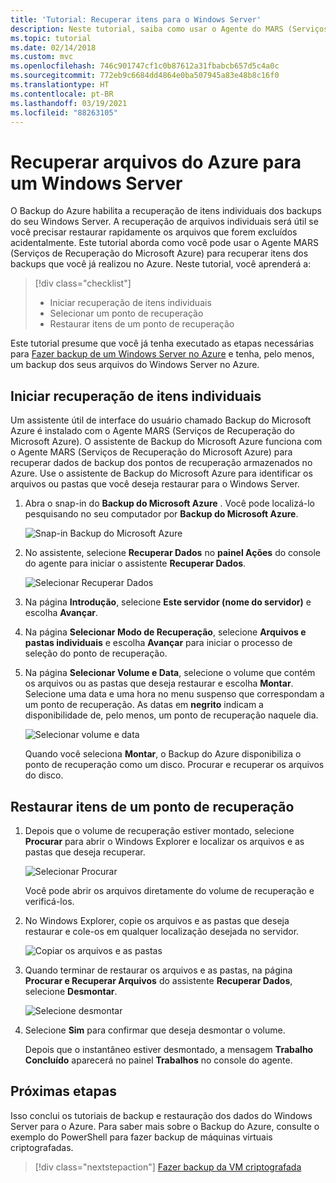 ```yaml
---
title: 'Tutorial: Recuperar itens para o Windows Server'
description: Neste tutorial, saiba como usar o Agente do MARS (Serviços de Recuperação do Microsoft Azure) para recuperar itens do Azure para um Windows Server.
ms.topic: tutorial
ms.date: 02/14/2018
ms.custom: mvc
ms.openlocfilehash: 746c901747cf1c0b87612a31fbabcb657d5c4a0c
ms.sourcegitcommit: 772eb9c6684dd4864e0ba507945a83e48b8c16f0
ms.translationtype: HT
ms.contentlocale: pt-BR
ms.lasthandoff: 03/19/2021
ms.locfileid: "88263105"
---
```

# <a name="recover-files-from-azure-to-a-windows-server"></a>Recuperar arquivos do Azure para um Windows Server

O Backup do Azure habilita a recuperação de itens individuais dos backups do seu Windows Server. A recuperação de arquivos individuais será útil se você precisar restaurar rapidamente os arquivos que forem excluídos acidentalmente. Este tutorial aborda como você pode usar o Agente MARS (Serviços de Recuperação do Microsoft Azure) para recuperar itens dos backups que você já realizou no Azure. Neste tutorial, você aprenderá a:

> [!div class="checklist"]
>
> * Iniciar recuperação de itens individuais
> * Selecionar um ponto de recuperação
> * Restaurar itens de um ponto de recuperação

Este tutorial presume que você já tenha executado as etapas necessárias para [Fazer backup de um Windows Server no Azure](backup-windows-with-mars-agent.md) e tenha, pelo menos, um backup dos seus arquivos do Windows Server no Azure.

## <a name="initiate-recovery-of-individual-items"></a>Iniciar recuperação de itens individuais

Um assistente útil de interface do usuário chamado Backup do Microsoft Azure é instalado com o Agente MARS (Serviços de Recuperação do Microsoft Azure). O assistente de Backup do Microsoft Azure funciona com o Agente MARS (Serviços de Recuperação do Microsoft Azure) para recuperar dados de backup dos pontos de recuperação armazenados no Azure. Use o assistente de Backup do Microsoft Azure para identificar os arquivos ou pastas que você deseja restaurar para o Windows Server.

1. Abra o snap-in do **Backup do Microsoft Azure** . Você pode localizá-lo pesquisando no seu computador por **Backup do Microsoft Azure**.

    ![Snap-in Backup do Microsoft Azure](./media/tutorial-backup-restore-files-windows-server/mars.png)

2. No assistente, selecione **Recuperar Dados** no **painel Ações** do console do agente para iniciar o assistente **Recuperar Dados**.

    ![Selecionar Recuperar Dados](./media/tutorial-backup-restore-files-windows-server/mars-recover-data.png)

3. Na página **Introdução**, selecione **Este servidor (nome do servidor)** e escolha **Avançar**.

4. Na página **Selecionar Modo de Recuperação**, selecione **Arquivos e pastas individuais** e escolha **Avançar** para iniciar o processo de seleção do ponto de recuperação.

5. Na página **Selecionar Volume e Data**, selecione o volume que contém os arquivos ou as pastas que deseja restaurar e escolha **Montar**. Selecione uma data e uma hora no menu suspenso que correspondam a um ponto de recuperação. As datas em **negrito** indicam a disponibilidade de, pelo menos, um ponto de recuperação naquele dia.

    ![Selecionar volume e data](./media/tutorial-backup-restore-files-windows-server/mars-select-date.png)

    Quando você seleciona **Montar**, o Backup do Azure disponibiliza o ponto de recuperação como um disco. Procurar e recuperar os arquivos do disco.

## <a name="restore-items-from-a-recovery-point"></a>Restaurar itens de um ponto de recuperação

1. Depois que o volume de recuperação estiver montado, selecione **Procurar** para abrir o Windows Explorer e localizar os arquivos e as pastas que deseja recuperar.

    ![Selecionar Procurar](./media/tutorial-backup-restore-files-windows-server/mars-browse-recover.png)

    Você pode abrir os arquivos diretamente do volume de recuperação e verificá-los.

2. No Windows Explorer, copie os arquivos e as pastas que deseja restaurar e cole-os em qualquer localização desejada no servidor.

    ![Copiar os arquivos e as pastas](./media/tutorial-backup-restore-files-windows-server/mars-final.png)

3. Quando terminar de restaurar os arquivos e as pastas, na página **Procurar e Recuperar Arquivos** do assistente **Recuperar Dados**, selecione **Desmontar**.

    ![Selecione desmontar](./media/tutorial-backup-restore-files-windows-server/unmount-and-confirm.png)

4. Selecione **Sim** para confirmar que deseja desmontar o volume.

    Depois que o instantâneo estiver desmontado, a mensagem **Trabalho Concluído** aparecerá no painel **Trabalhos** no console do agente.

## <a name="next-steps"></a>Próximas etapas

Isso conclui os tutoriais de backup e restauração dos dados do Windows Server para o Azure. Para saber mais sobre o Backup do Azure, consulte o exemplo do PowerShell para fazer backup de máquinas virtuais criptografadas.

> [!div class="nextstepaction"]
> [Fazer backup da VM criptografada](./scripts/backup-powershell-sample-backup-encrypted-vm.md)
